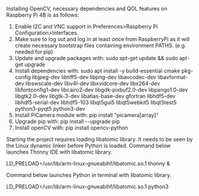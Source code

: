 Installing OpenCV, necessary dependencies and QOL features on Raspberry Pi 4B is as follows:
1. Enable I2C and VNC support in Preferences>Raspberry Pi Configuration>Interfaces.
2. Make sure to log out and log in at least once from RaspberryPi as it will
create necessary bootstrap files containing environment PATHS. (e.g. needed for pip)
3. Update and upgrade packages with:
sudo apt-get update && sudo apt-get upgrade
4. Install dependencies with:
sudo apt install -y build-essential cmake pkg-config libjpeg-dev libtiff5-dev libpng-dev libavcodec-dev libavformat-dev libswscale-dev libv4l-dev libxvidcore-dev libx264-dev libfontconfig1-dev libcairo2-dev libgdk-pixbuf2.0-dev libpango1.0-dev libgtk2.0-dev libgtk-3-dev libatlas-base-dev gfortran libhdf5-dev libhdf5-serial-dev libhdf5-103 libqt5gui5 libqt5webkit5 libqt5test5 python3-pyqt5 python3-dev
5. Install PiCamera module with:
pip install "picamera[array]"
6. Upgrade pip with:
pip install --upgrade pip
7. Install openCV with:
pip install opencv-python


Starting the project requires loading libatomic library. 
It needs to be seen by the Linux dynamic linker before Python is loaded.
Command below launches Thonny IDE with libatomic library.

LD_PRELOAD=/usr/lib/arm-linux-gnueabihf/libatomic.so.1 thonny &

Command below launches Python in terminal with libatomic library.

LD_PRELOAD=/usr/lib/arm-linux-gnueabihf/libatomic.so.1 python3
